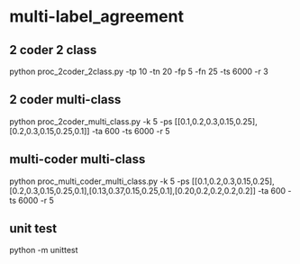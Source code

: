 # multi-label_agreement

## 2 coder 2 class
python proc_2coder_2class.py -tp 10 -tn 20 -fp 5 -fn 25 -ts 6000 -r 3

## 2 coder multi-class
python proc_2coder_multi_class.py -k 5 -ps [[0.1,0.2,0.3,0.15,0.25],[0.2,0.3,0.15,0.25,0.1]] -ta 600 -ts 6000 -r 5

## multi-coder multi-class
python proc_multi_coder_multi_class.py -k 5 -ps [[0.1,0.2,0.3,0.15,0.25],[0.2,0.3,0.15,0.25,0.1],[0.13,0.37,0.15,0.25,0.1],[0.20,0.2,0.2,0.2,0.2]] -ta 600 -ts 6000 -r 5
## unit test
python -m unittest
